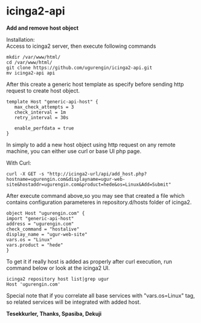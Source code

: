 <h1 id="icinga2-api">icinga2-api</h1>

<p><strong>Add and remove host object</strong></p>

<p>Installation: <br>
Access to icinga2 server, then execute following commands</p>

<pre><code>mkdir /var/www/html/
cd /var/www/html/
git clone https://github.com/ugurengin/icinga2-api.git
mv icinga2-api api
</code></pre>

After this create a generic host template as specify before sending http request to create host object.

<pre><code>template Host "generic-api-host" {
   max_check_attempts = 3
   check_interval = 1m
   retry_interval = 30s

   enable_perfdata = true
}
</code></pre>

<p>In simply to add a new host object using http request on any remote machine, you can either use curl or base UI php page.</p>

<p>With Curl:</p>

<p><code>curl -X GET -s "http://icinga2-url/api/add_host.php?hostname=ugurengin.com&amp;displayname=ugur-web-site&amp;hostaddr=ugurengin.com&amp;product=hede&amp;os=Linux&amp;Add=Submit"</code></p>

<p>After execute command above,so you may see that created a file which contains configuration parameteres in repository.d/hosts folder of icinga2.</p>

<pre><code>object Host "ugurengin.com" {
import "generic-api-host" 
address = "ugurengin.com" 
check_command = "hostalive"
display_name = "ugur-web-site"
vars.os = "Linux" 
vars.product = "hede"
} 
</pre></code>

To get it if really host is added as properly after curl execution, run command below or look at the icinga2 UI.</p>

<pre><code>icinga2 repository host list|grep ugur
Host 'ugurengin.com'
</code></pre>

<p>Special note that if you correlate all base services with "vars.os=Linux" tag, so related services will be integrated with added host.</p>

<p><strong>Tesekkurler, Thanks, Spasiba, Dekuji</strong></p>
